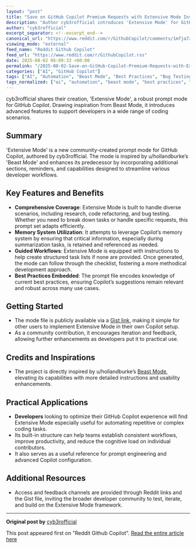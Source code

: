 ```yaml
---
layout: "post"
title: "Save on GitHub Copilot Premium Requests with Extensive Mode Inspired by Beast Mode"
description: "Author cyb3rofficial introduces 'Extensive Mode' for GitHub Copilot, inspired by Beast Mode. This enhanced prompt set improves task coverage, supports memory retention, and aids with workflows like research, refactoring, and bug testing. A gist link provides the mode file for integration and further use."
author: "cyb3rofficial"
excerpt_separator: <!--excerpt_end-->
canonical_url: "https://www.reddit.com/r/GithubCopilot/comments/1mfja7z/want_to_save_on_your_premium_request_well/"
viewing_mode: "external"
feed_name: "Reddit Github Copilot"
feed_url: "https://www.reddit.com/r/GithubCopilot.rss"
date: 2025-08-02 06:09:33 +00:00
permalink: "/2025-08-02-Save-on-GitHub-Copilot-Premium-Requests-with-Extensive-Mode-Inspired-by-Beast-Mode.html"
categories: ["AI", "GitHub Copilot"]
tags: ["AI", "Automation", "Beast Mode", "Best Practices", "Bug Testing", "Community", "Extensive Mode", "GitHub Copilot", "GPT 4.1", "Memory System", "Prompt Engineering", "Refactoring"]
tags_normalized: ["ai", "automation", "beast mode", "best practices", "bug testing", "community", "extensive mode", "github copilot", "gpt 4 dot 1", "memory system", "prompt engineering", "refactoring"]
---
```


cyb3rofficial shares their creation, 'Extensive Mode', a robust prompt mode for GitHub Copilot. Drawing inspiration from Beast Mode, it introduces advanced features to support developers in a wide range of coding scenarios.<!--excerpt_end-->

## Summary

'Extensive Mode' is a new community-created prompt mode for GitHub Copilot, authored by cyb3rofficial. The mode is inspired by u/hollandburke’s 'Beast Mode' and enhances its predecessor by incorporating additional sections, reminders, and capabilities designed to streamline various developer workflows.

## Key Features and Benefits

- **Comprehensive Coverage**: Extensive Mode is built to handle diverse scenarios, including research, code refactoring, and bug testing. Whether you need to break down tasks or handle specific requests, this prompt set adapts efficiently.
- **Memory System Utilization**: It attempts to leverage Copilot’s memory system by ensuring that critical information, especially during summarization tasks, is retained and referenced as needed.
- **Guided Workflows**: Extensive Mode is equipped with instructions to help create structured task lists if none are provided. Once generated, the mode can follow through the checklist, fostering a more methodical development approach.
- **Best Practices Embedded**: The prompt file encodes knowledge of current best practices, ensuring Copilot’s suggestions remain relevant and robust across many use cases.

## Getting Started

- The mode file is publicly available via a [Gist link](https://gist.github.com/cyberofficial/7603e5163cb3c6e1d256ab9504f1576f), making it simple for other users to implement Extensive Mode in their own Copilot setup.
- As a community contribution, it encourages iteration and feedback, allowing further enhancements as developers put it to practical use.

## Credits and Inspirations

- The project is directly inspired by u/hollandburke’s [Beast Mode](https://gist.github.com/burkeholland/88af0249c4b6aff3820bf37898c8bacf), elevating its capabilities with more detailed instructions and usability enhancements.

## Practical Applications

- **Developers** looking to optimize their GitHub Copilot experience will find Extensive Mode especially useful for automating repetitive or complex coding tasks.
- Its built-in structure can help teams establish consistent workflows, improve productivity, and reduce the cognitive load on individual contributors.
- It also serves as a useful reference for prompt engineering and advanced Copilot configuration.

## Additional Resources

- Access and feedback channels are provided through Reddit links and the Gist file, inviting the broader developer community to test, iterate, and build on the Extensive Mode framework.

---
**Original post by** [cyb3rofficial](https://www.reddit.com/user/cyb3rofficial)

This post appeared first on "Reddit Github Copilot". [Read the entire article here](https://www.reddit.com/r/GithubCopilot/comments/1mfja7z/want_to_save_on_your_premium_request_well/)
